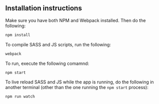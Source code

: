 ## Installation instructions

Make sure you have both NPM and Webpack installed. Then do the following:

```bash
npm install
```

To compile SASS and JS scripts, run the following:

```bash
webpack
```

To run, execute the following comamnd:

```bash
npm start
```

To live reload SASS and JS while the app is running, do the following in another terminal (other than the one running the `npm start` process):

```bash
npm run watch
```
